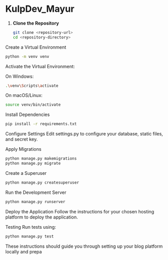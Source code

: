 # KulpDev_Mayur

1. **Clone the Repository**
   ```sh
   git clone <repository-url>
   cd <repository-directory>

Create a Virtual Environment

```sh
python -m venv venv
  ```
Activate the Virtual Environment:

On Windows:
```sh
.\venv\Scripts\activate

```
On macOS/Linux:

```sh
source venv/bin/activate

```
Install Dependencies

```sh
pip install -r requirements.txt
```


Configure Settings
Edit settings.py to configure your database, static files, and secret key.

Apply Migrations

```sh
python manage.py makemigrations
python manage.py migrate

```
Create a Superuser

```sh
python manage.py createsuperuser
```

Run the Development Server

```sh
python manage.py runserver
```

Deploy the Application
Follow the instructions for your chosen hosting platform to deploy the application.

Testing
Run tests using:

```sh
python manage.py test
```




These instructions should guide you through setting up your blog platform locally and prepa
